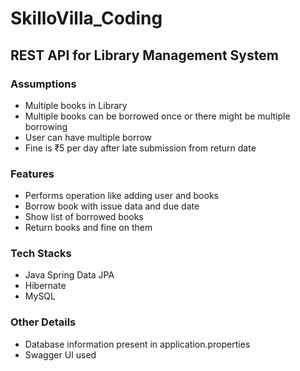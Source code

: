 # SkilloVilla_Coding

## REST API for Library Management System

### Assumptions

- Multiple books in Library
- Multiple books can be borrowed once or there might be multiple borrowing
- User can have multiple borrow
- Fine is ₹5 per day after late submission from return date

### Features

- Performs operation like adding user and books
- Borrow book with issue data and due date
- Show list of borrowed books
- Return books and fine on them

### Tech Stacks

- Java Spring Data JPA
- Hibernate
- MySQL

### Other Details

- Database information present in application.properties
- Swagger UI used
